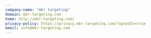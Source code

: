 ```yaml
---
company-name: "mbr targeting"
domain: mbr-targeting.com
home: http://mbr-targeting.com/
privacy-policy: https://privacy.mbr-targeting.com/?optedIn=true
email: info@mbr-targeting.com
---
```




